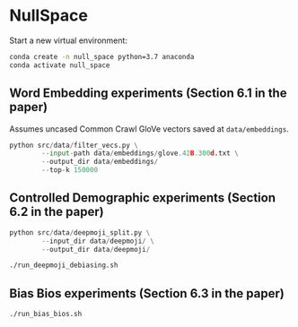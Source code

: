 # NullSpace


Start a new virtual environment:
```sh
conda create -n null_space python=3.7 anaconda
conda activate null_space
```


## Word Embedding experiments (Section 6.1 in the paper)

Assumes uncased Common Crawl GloVe vectors saved at `data/embeddings`.

```py
python src/data/filter_vecs.py \
        --input-path data/embeddings/glove.42B.300d.txt \
        --output_dir data/embeddings/
        --top-k 150000
```

## Controlled Demographic experiments (Section 6.2 in the paper)

```py
python src/data/deepmoji_split.py \
        --input_dir data/deepmoji/ \
        --output_dir data/deepmoji/
```

```sh 
./run_deepmoji_debiasing.sh
```


## Bias Bios experiments (Section 6.3 in the paper)

```sh
./run_bias_bios.sh
```

